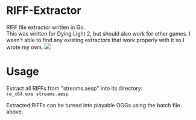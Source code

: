 # RIFF-Extractor
RIFF file extractor written in Go.    
This was written for Dying Light 2, but should also work for other games. I wasn't able to find any existing extractors that work properly with it so I wrote my own.
![](https://i.imgur.com/XuXrVo4.png)

# Usage
Extract all RIFFs from "streams.aesp" into its directory:   
`re_x64.exe streams.aesp`

Extracted RIFFs can be turned into playable OGGs using the batch file above.
